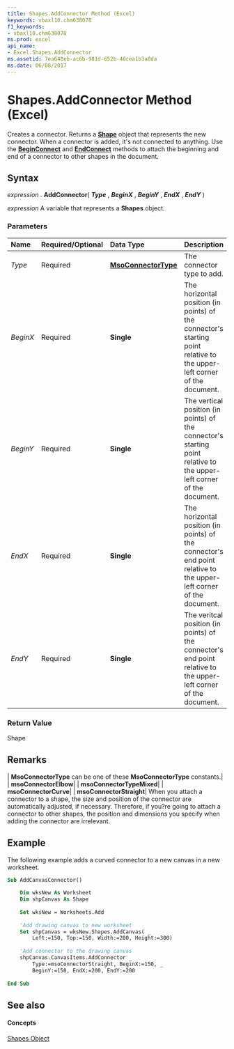 ```yaml
---
title: Shapes.AddConnector Method (Excel)
keywords: vbaxl10.chm638078
f1_keywords:
- vbaxl10.chm638078
ms.prod: excel
api_name:
- Excel.Shapes.AddConnector
ms.assetid: 7ea648eb-ac6b-981d-652b-40cea1b3a8da
ms.date: 06/08/2017
---
```



# Shapes.AddConnector Method (Excel)

Creates a connector. Returns a  **[Shape](Excel.Shape.md)** object that represents the new connector. When a connector is added, it's not connected to anything. Use the **[BeginConnect](Excel.ConnectorFormat.BeginConnect.md)** and **[EndConnect](Excel.ConnectorFormat.EndConnect.md)** methods to attach the beginning and end of a connector to other shapes in the document.


## Syntax

 _expression_ . **AddConnector**( **_Type_** , **_BeginX_** , **_BeginY_** , **_EndX_** , **_EndY_** )

 _expression_ A variable that represents a **Shapes** object.


### Parameters



|**Name**|**Required/Optional**|**Data Type**|**Description**|
|:-----|:-----|:-----|:-----|
| _Type_|Required| **[MsoConnectorType](http://msdn.microsoft.com/library/2c67963f-5cb3-295d-fdf4-df33a283f1af%28Office.15%29.aspx)**|The connector type to add.|
| _BeginX_|Required| **Single**|The horizontal position (in points) of the connector's starting point relative to the upper-left corner of the document.|
| _BeginY_|Required| **Single**|The vertical position (in points) of the connector's starting point relative to the upper-left corner of the document.|
| _EndX_|Required| **Single**|The horizontal position (in points) of the connector's end point relative to the upper-left corner of the document.|
| _EndY_|Required| **Single**|The veritcal position (in points) of the connector's end point relative to the upper-left corner of the document.|

### Return Value

Shape


## Remarks



| **MsoConnectorType** can be one of these **MsoConnectorType** constants.|
| **msoConnectorElbow**|
| **msoConnectorTypeMixed**|
| **msoConnectorCurve**|
| **msoConnectorStraight**|
When you attach a connector to a shape, the size and position of the connector are automatically adjusted, if necessary. Therefore, if you?re going to attach a connector to other shapes, the position and dimensions you specify when adding the connector are irrelevant.


## Example

The following example adds a curved connector to a new canvas in a new worksheet.


```vb
Sub AddCanvasConnector() 
 
    Dim wksNew As Worksheet 
    Dim shpCanvas As Shape 
 
    Set wksNew = Worksheets.Add 
 
    'Add drawing canvas to new worksheet 
    Set shpCanvas = wksNew.Shapes.AddCanvas( _ 
        Left:=150, Top:=150, Width:=200, Height:=300) 
 
    'Add connector to the drawing canvas 
    shpCanvas.CanvasItems.AddConnector _ 
        Type:=msoConnectorStraight, BeginX:=150, _ 
        BeginY:=150, EndX:=200, EndY:=200 
 
End Sub
```


## See also


#### Concepts


[Shapes Object](Excel.Shapes.md)


